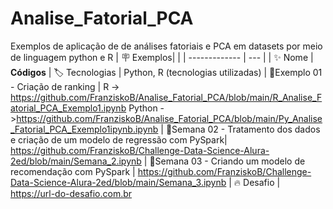# Analise_Fatorial_PCA
Exemplos de aplicação de de análises fatoriais e PCA em datasets por meio de linguagem python e R
| :placard: Exemplos|     |
| -------------  | --- |
| :sparkles: Nome        | **Códigos**
| :label: Tecnologias | Python, R (tecnologias utilizadas)
| :rocket:Exemplo 01 - Criação de ranking    | R -> https://github.com/FranziskoB/Analise_Fatorial_PCA/blob/main/R_Analise_Fatorial_PCA_Exemplo1.ipynb 
Python ->https://github.com/FranziskoB/Analise_Fatorial_PCA/blob/main/Py_Analise_Fatorial_PCA_Exemplo1ipynb.ipynb
| :rocket:Semana 02 - Tratamento dos dados e criação de um modelo de regressão com PySpark| https://github.com/FranziskoB/Challenge-Data-Science-Alura-2ed/blob/main/Semana_2.ipynb
| :rocket:Semana 03 - Criando um modelo de recomendação com PySpark    | https://github.com/FranziskoB/Challenge-Data-Science-Alura-2ed/blob/main/Semana_3.ipynb
| :fire: Desafio     | https://url-do-desafio.com.br
